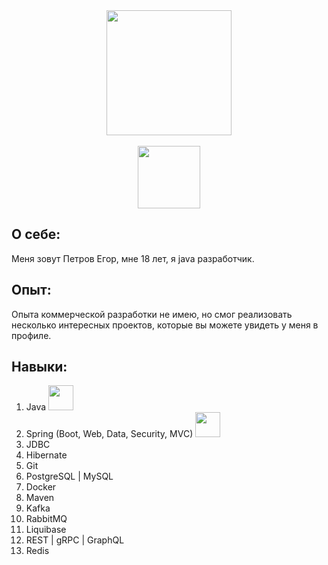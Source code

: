 <div id="header" align="center">
  <img src="https://cdn.jsdelivr.net/gh/devicons/devicon@latest/icons/java/java-original.svg" width="200"/>
</div>

 <br>
 
<div id="hrefs" align="center">
<a href="https://t.me/NoAddd">
  <img src="https://img.shields.io/badge/Telegram-blue?logo=telegram&logoColor=white" width="100"/>
</a>
</div>

## О себе:
Меня зовут Петров Егор, мне 18 лет, я java разработчик.

## Опыт:
Опыта коммерческой разработки не имею, но смог реализовать несколько интересных проектов, которые вы можете увидеть у меня в профиле. 

## Навыки:
1. Java <img src="https://cdn.jsdelivr.net/gh/devicons/devicon@latest/icons/java/java-original.svg" width="40"/>
2. Spring (Boot, Web, Data, Security, MVC) <img src="https://cdn.jsdelivr.net/gh/devicons/devicon@latest/icons/spring/spring-original.svg" width="40"/>
3. JDBC
4. Hibernate
5. Git
6. PostgreSQL | MySQL
7. Docker
8. Maven
9. Kafka
10. RabbitMQ
11. Liquibase
12. REST | gRPC | GraphQL
13. Redis
<!--
**Egor78945/Egor78945** is a ✨ _special_ ✨ repository because its `README.md` (this file) appears on your GitHub profile.

Here are some ideas to get you started:

- 🔭 I’m currently working on ...
- 🌱 I’m currently learning ...
- 👯 I’m looking to collaborate on ...
- 🤔 I’m looking for help with ...
- 💬 Ask me about ...
- 📫 How to reach me: ...
- 😄 Pronouns: ...
- ⚡ Fun fact: ...
-->
